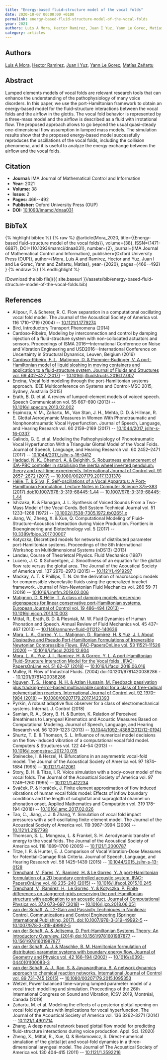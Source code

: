 ```yaml
---
title: "Energy-based fluid–structure model of the vocal folds"
date: 2020-10-07 00:00:00 +0100
permalink: energy-based-fluid-structure-model-of-the-vocal-folds
year: 2021
authors: Luis A Mora, Hector Ramirez, Juan I Yuz, Yann Le Gorec, Matías Zañartu
category: articles
---
```

 
## Authors
[Luis A Mora](authors/luis-a-mora), [Hector Ramirez](authors/hector-ramirez), [Juan I Yuz](authors/juan-i-yuz), [Yann Le Gorec](authors/yann-le-gorrec), [Matías Zañartu](authors/matias-zanartu)
 
## Abstract
Lumped elements models of vocal folds are relevant research tools that can enhance the understanding of the pathophysiology of many voice disorders. In this paper, we use the port-Hamiltonian framework to obtain an energy-based model for the fluid–structure interactions between the vocal folds and the airflow in the glottis. The vocal fold behavior is represented by a three-mass model and the airflow is described as a fluid with irrotational flow. The proposed approach allows to go beyond the usual quasi-steady one-dimensional flow assumption in lumped mass models. The simulation results show that the proposed energy-based model successfully reproduces the oscillations of the vocal folds, including the collision phenomena, and it is useful to analyze the energy exchange between the airflow and the vocal folds.
 
## Citation
- **Journal:** IMA Journal of Mathematical Control and Information
- **Year:** 2021
- **Volume:** 38
- **Issue:** 2
- **Pages:** 466--492
- **Publisher:** Oxford University Press (OUP)
- **DOI:** [10.1093/imamci/dnaa031](https://doi.org/10.1093/imamci/dnaa031)
 
## BibTeX
{% highlight bibtex %}
{% raw %}
@article{Mora_2020,
  title={{Energy-based fluid–structure model of the vocal folds}},
  volume={38},
  ISSN={1471-6887},
  DOI={10.1093/imamci/dnaa031},
  number={2},
  journal={IMA Journal of Mathematical Control and Information},
  publisher={Oxford University Press (OUP)},
  author={Mora, Luis A and Ramirez, Hector and Yuz, Juan I and Le Gorec, Yann and Zañartu, Matías},
  year={2020},
  pages={466--492}
}
{% endraw %}
{% endhighlight %}
 
[Download the bib file]({{ site.baseurl }}/assets/bib/energy-based-fluid-structure-model-of-the-vocal-folds.bib)
 
## References
- Alipour, F. & Scherer, R. C. Flow separation in a computational oscillating vocal fold model. The Journal of the Acoustical Society of America vol. 116 1710–1719 (2004) -- [10.1121/1.1779274](https://doi.org/10.1121/1.1779274)
- Bird, Introductory Transport Phenomena (2014)
- Cardoso-Ribeiro, Modeling by interconnection and control by damping injection of a fluid-structure system with non-collocated actuators and sensors. Proceedings of ISMA 2016—International Conference on Noise and Vibration Engineering and USD2016—International Conference on Uncertainty in Structural Dynamics, Leuven, Belgium (2016)
- [Cardoso-Ribeiro, F. L., Matignon, D. & Pommier-Budinger, V. A port-Hamiltonian model of liquid sloshing in moving containers and application to a fluid-structure system. Journal of Fluids and Structures vol. 69 402–427 (2017)](a-port-hamiltonian-model-of-liquid-sloshing-in-moving-containers-and-application-to-a-fluid-structure-system) -- [10.1016/j.jfluidstructs.2016.12.007](https://doi.org/10.1016/j.jfluidstructs.2016.12.007)
- Encina, Vocal fold modeling through the port-Hamiltonian systems approach. IEEE Multiconference on Systems and Control-MSC 2015, Sydney, Australia (2015)
- Erath, B. D. et al. A review of lumped-element models of voiced speech. Speech Communication vol. 55 667–690 (2013) -- [10.1016/j.specom.2013.02.002](https://doi.org/10.1016/j.specom.2013.02.002)
- Espinoza, V. M., Zañartu, M., Van Stan, J. H., Mehta, D. D. & Hillman, R. E. Glottal Aerodynamic Measures in Women With Phonotraumatic and Nonphonotraumatic Vocal Hyperfunction. Journal of Speech, Language, and Hearing Research vol. 60 2159–2169 (2017) -- [10.1044/2017_jslhr-s-16-0337](https://doi.org/10.1044/2017_jslhr-s-16-0337)
- Galindo, G. E. et al. Modeling the Pathophysiology of Phonotraumatic Vocal Hyperfunction With a Triangular Glottal Model of the Vocal Folds. Journal of Speech, Language, and Hearing Research vol. 60 2452–2471 (2017) -- [10.1044/2017_jslhr-s-16-0412](https://doi.org/10.1044/2017_jslhr-s-16-0412)
- [Haddad, N. K., Chemori, A. & Belghith, S. Robustness enhancement of IDA-PBC controller in stabilising the inertia wheel inverted pendulum: theory and real-time experiments. International Journal of Control vol. 91 2657–2672 (2017)](robustness-enhancement-of-ida-pbc-controller-in-stabilising-the-inertia-wheel-inverted-pendulum-theory-and-real-time-experiments) -- [10.1080/00207179.2017.1331378](https://doi.org/10.1080/00207179.2017.1331378)
- [Hélie, T. & Silva, F. Self-oscillations of a Vocal Apparatus: A Port-Hamiltonian Formulation. Lecture Notes in Computer Science 375–383 (2017) doi:10.1007/978-3-319-68445-1_44](self-oscillations-of-a-vocal-apparatus-a-port-hamiltonian-formulation) -- [10.1007/978-3-319-68445-1_44](https://doi.org/10.1007/978-3-319-68445-1_44)
- Ishizaka, K. & Flanagan, J. L. Synthesis of Voiced Sounds From a Two-Mass Model of the Vocal Cords. Bell System Technical Journal vol. 51 1233–1268 (1972) -- [10.1002/j.1538-7305.1972.tb02651.x](https://doi.org/10.1002/j.1538-7305.1972.tb02651.x)
- Jiang, W., Zheng, X. & Xue, Q. Computational Modeling of Fluid–Structure–Acoustics Interaction during Voice Production. Frontiers in Bioengineering and Biotechnology vol. 5 (2017) -- [10.3389/fbioe.2017.00007](https://doi.org/10.3389/fbioe.2017.00007)
- Kotyczka, Discretized models for networks of distributed parameter port-Hamiltonian systems. Proceedings of the 8th International Workshop on Multidimensional Systems (nDS13) (2013)
- Landau, Course of Theorietcal Physics. Fluid Mechanics (1987)
- Lucero, J. C. & Schoentgen, J. Smoothness of an equation for the glottal flow rate versus the glottal area. The Journal of the Acoustical Society of America vol. 137 2970–2973 (2015) -- [10.1121/1.4919297](https://doi.org/10.1121/1.4919297)
- Mackay, A. T. & Phillips, T. N. On the derivation of macroscopic models for compressible viscoelastic fluids using the generalized bracket framework. Journal of Non-Newtonian Fluid Mechanics vol. 266 59–71 (2019) -- [10.1016/j.jnnfm.2019.02.006](https://doi.org/10.1016/j.jnnfm.2019.02.006)
- [Matignon, D. & Hélie, T. A class of damping models preserving eigenspaces for linear conservative port-Hamiltonian systems. European Journal of Control vol. 19 486–494 (2013)](a-class-of-damping-models-preserving-eigenspaces-for-linear-conservative-port-hamiltonian-systems) -- [10.1016/j.ejcon.2013.10.003](https://doi.org/10.1016/j.ejcon.2013.10.003)
- Mittal, R., Erath, B. D. & Plesniak, M. W. Fluid Dynamics of Human Phonation and Speech. Annual Review of Fluid Mechanics vol. 45 437–467 (2013) -- [10.1146/annurev-fluid-011212-140636](https://doi.org/10.1146/annurev-fluid-011212-140636)
- [Mora, L. A., Gorrec, Y. L., Matignon, D., Ramirez, H. & Yuz, J. I. About Dissipative and Pseudo Port-Hamiltonian Formulations of Irreversible Newtonian Compressible Flows. IFAC-PapersOnLine vol. 53 11521–11526 (2020)](about-dissipative-and-pseudo-port-hamiltonian-formulations-of-irreversible-newtonian-compressible-flows) -- [10.1016/j.ifacol.2020.12.604](https://doi.org/10.1016/j.ifacol.2020.12.604)
- [Mora, L. A., Yuz, J. I., Ramirez, H. & Gorrec, Y. L. A port-Hamiltonian Fluid-Structure Interaction Model for the Vocal folds . IFAC-PapersOnLine vol. 51 62–67 (2018)](a-port-hamiltonian-fluid-structure-interaction-model-for-the-vocal-folds) -- [10.1016/j.ifacol.2018.06.016](https://doi.org/10.1016/j.ifacol.2018.06.016)
- Mulley, R. Flow of Industrial Fluids. (2004) doi:10.1201/9781420038286 -- [10.1201/9781420038286](https://doi.org/10.1201/9781420038286)
- [Nguyen, T. S., Hoang, N. H. & Azlan Hussain, M. Feedback passivation plus tracking-error-based multivariable control for a class of free-radical polymerisation reactors. International Journal of Control vol. 92 1970–1984 (2018)](feedback-passivation-plus-tracking-error-based-multivariable-control-for-a-class-of-free-radical-polymerisation-reactors) -- [10.1080/00207179.2017.1423393](https://doi.org/10.1080/00207179.2017.1423393)
- Pyrkin, A robust adaptive flux observer for a class of electromechanical systems. Internat. J. Control (2018)
- Samlan, R. A., Story, B. H. & Bunton, K. Relation of Perceived Breathiness to Laryngeal Kinematics and Acoustic Measures Based on Computational Modeling. Journal of Speech, Language, and Hearing Research vol. 56 1209–1223 (2013) -- [10.1044/1092-4388(2012/12-0194)](https://doi.org/10.1044/1092-4388(2012/12-0194))
- Shurtz, T. E. & Thomson, S. L. Influence of numerical model decisions on the flow-induced vibration of a computational vocal fold model. Computers &amp; Structures vol. 122 44–54 (2013) -- [10.1016/j.compstruc.2012.10.015](https://doi.org/10.1016/j.compstruc.2012.10.015)
- Steinecke, I. & Herzel, H. Bifurcations in an asymmetric vocal-fold model. The Journal of the Acoustical Society of America vol. 97 1874–1884 (1995) -- [10.1121/1.412061](https://doi.org/10.1121/1.412061)
- Story, B. H. & Titze, I. R. Voice simulation with a body-cover model of the vocal folds. The Journal of the Acoustical Society of America vol. 97 1249–1260 (1995) -- [10.1121/1.412234](https://doi.org/10.1121/1.412234)
- Sváček, P. & Horáček, J. Finite element approximation of flow induced vibrations of human vocal folds model: Effects of inflow boundary conditions and the length of subglottal and supraglottal channel on phonation onset. Applied Mathematics and Computation vol. 319 178–194 (2018) -- [10.1016/j.amc.2017.02.026](https://doi.org/10.1016/j.amc.2017.02.026)
- Tao, C., Jiang, J. J. & Zhang, Y. Simulation of vocal fold impact pressures with a self-oscillating finite-element model. The Journal of the Acoustical Society of America vol. 119 3987–3994 (2006) -- [10.1121/1.2197798](https://doi.org/10.1121/1.2197798)
- Thomson, S. L., Mongeau, L. & Frankel, S. H. Aerodynamic transfer of energy to the vocal folds. The Journal of the Acoustical Society of America vol. 118 1689–1700 (2005) -- [10.1121/1.2000787](https://doi.org/10.1121/1.2000787)
- Titze, I. R. & Hunter, E. J. Comparison of Vocal Vibration-Dose Measures for Potential-Damage Risk Criteria. Journal of Speech, Language, and Hearing Research vol. 58 1425–1439 (2015) -- [10.1044/2015_jslhr-s-13-0128](https://doi.org/10.1044/2015_jslhr-s-13-0128)
- [Trenchant, V., Fares, Y., Ramirez, H. & Le Gorrec, Y. A port-Hamiltonian formulation of a 2D boundary controlled acoustic system. IFAC-PapersOnLine vol. 48 235–240 (2015)](a-port-hamiltonian-formulation-of-a-2d-boundary-controlled-acoustic-system) -- [10.1016/j.ifacol.2015.10.245](https://doi.org/10.1016/j.ifacol.2015.10.245)
- [Trenchant, V., Ramirez, H., Le Gorrec, Y. & Kotyczka, P. Finite differences on staggered grids preserving the port-Hamiltonian structure with application to an acoustic duct. Journal of Computational Physics vol. 373 673–697 (2018)](finite-differences-on-staggered-grids-preserving-the-port-hamiltonian-structure-with-application-to-an-acoustic-duct) -- [10.1016/j.jcp.2018.06.051](https://doi.org/10.1016/j.jcp.2018.06.051)
- [van der Schaft, A. L2-Gain and Passivity Techniques in Nonlinear Control. Communications and Control Engineering (Springer International Publishing, 2017). doi:10.1007/978-3-319-49992-5](l2-gain-and-passivity-techniques-in-nonlinear-control) -- [10.1007/978-3-319-49992-5](https://doi.org/10.1007/978-3-319-49992-5)
- [van der Schaft, A. & Jeltsema, D. Port-Hamiltonian Systems Theory: An Introductory Overview. (2014) doi:10.1561/9781601987877](port-hamiltonian-systems-theory-an-introductory-overview0) -- [10.1561/9781601987877](https://doi.org/10.1561/9781601987877)
- [van der Schaft, A. J. & Maschke, B. M. Hamiltonian formulation of distributed-parameter systems with boundary energy flow. Journal of Geometry and Physics vol. 42 166–194 (2002)](hamiltonian-formulation-of-distributed-parameter-systems-with-boundary-energy-flow) -- [10.1016/s0393-0440(01)00083-3](https://doi.org/10.1016/s0393-0440(01)00083-3)
- [van der Schaft, A. J., Rao, S. & Jayawardhana, B. A network dynamics approach to chemical reaction networks. International Journal of Control vol. 89 731–745 (2015)](a-network-dynamics-approach-to-chemical-reaction-networks) -- [10.1080/00207179.2015.1095353](https://doi.org/10.1080/00207179.2015.1095353)
- Wetzel, Power balanced time-varying lumped parameter model of a vocal tract: modelling and simulation. Proceedings of the 26th International Congress on Sound and Vibration, ICSV 2019, Montréal, Canada (2019)
- Zañartu, M. et al. Modeling the effects of a posterior glottal opening on vocal fold dynamics with implications for vocal hyperfunction. The Journal of the Acoustical Society of America vol. 136 3262–3271 (2014) -- [10.1121/1.4901714](https://doi.org/10.1121/1.4901714)
- Zhang, A deep neural network based glottal flow model for predicting fluid-structure interactions during voice production. Appl. Sci. (2020)
- Zheng, X., Mittal, R., Xue, Q. & Bielamowicz, S. Direct-numerical simulation of the glottal jet and vocal-fold dynamics in a three-dimensional laryngeal model. The Journal of The Acoustical Society of America vol. 130 404–415 (2011) -- [10.1121/1.3592216](https://doi.org/10.1121/1.3592216)

